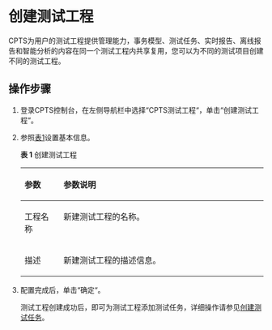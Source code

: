 # 创建测试工程<a name="cpts_01_0010"></a>

CPTS为用户的测试工程提供管理能力，事务模型、测试任务、实时报告、离线报告和智能分析的内容在同一个测试工程内共享复用，您可以为不同的测试项目创建不同的测试工程。

## 操作步骤<a name="section125951412153517"></a>

1.  登录CPTS控制台，在左侧导航栏中选择“CPTS测试工程“，单击“创建测试工程“。
2.  参照[表1](#table17332010143116)设置基本信息。

    **表 1** 创建测试工程

    <a name="table17332010143116"></a>
    <table><thead align="left"><tr id="row273218105318"><th class="cellrowborder" valign="top" width="16%" id="mcps1.2.3.1.1"><p id="p1773217101313"><a name="p1773217101313"></a><a name="p1773217101313"></a>参数</p>
    </th>
    <th class="cellrowborder" valign="top" width="84%" id="mcps1.2.3.1.2"><p id="p177321710203110"><a name="p177321710203110"></a><a name="p177321710203110"></a>参数说明</p>
    </th>
    </tr>
    </thead>
    <tbody><tr id="row1873261011312"><td class="cellrowborder" valign="top" width="16%" headers="mcps1.2.3.1.1 "><p id="p207321810153119"><a name="p207321810153119"></a><a name="p207321810153119"></a>工程名称</p>
    </td>
    <td class="cellrowborder" valign="top" width="84%" headers="mcps1.2.3.1.2 "><p id="p5732191017313"><a name="p5732191017313"></a><a name="p5732191017313"></a>新建测试工程的名称。</p>
    </td>
    </tr>
    <tr id="row4733610123112"><td class="cellrowborder" valign="top" width="16%" headers="mcps1.2.3.1.1 "><p id="p127330103315"><a name="p127330103315"></a><a name="p127330103315"></a>描述</p>
    </td>
    <td class="cellrowborder" valign="top" width="84%" headers="mcps1.2.3.1.2 "><p id="p107331610143116"><a name="p107331610143116"></a><a name="p107331610143116"></a>新建测试工程的描述信息。</p>
    </td>
    </tr>
    </tbody>
    </table>

3.  配置完成后，单击“确定“。

    测试工程创建成功后，即可为测试工程添加测试任务，详细操作请参见[创建测试任务](创建测试任务.md)。



